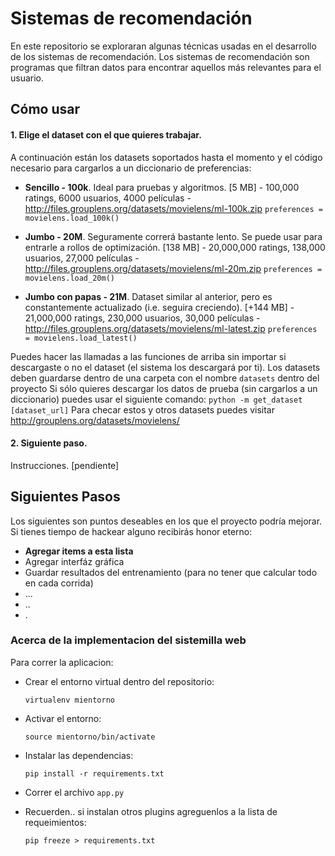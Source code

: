 Sistemas de recomendación
==========

En este repositorio se exploraran algunas técnicas usadas en el desarrollo de los sistemas de recomendación.
Los sistemas de recomendación son programas que filtran datos para encontrar aquellos más relevantes para el usuario.

## Cómo usar
#### 1. Elige el dataset con el que quieres trabajar.

A continuación están los datasets soportados hasta el momento y el código necesario para cargarlos a un diccionario de preferencias:

- **Sencillo - 100k**. Ideal para pruebas y algoritmos.
    [5 MB] - 100,000 ratings, 6000 usuarios, 4000 películas - http://files.grouplens.org/datasets/movielens/ml-100k.zip
    `preferences = movielens.load_100k()`

- **Jumbo - 20M**. Seguramente correrá bastante lento. Se puede usar para entrarle a rollos de optimización.
    [138 MB] - 20,000,000 ratings, 138,000 usuarios, 27,000 películas - http://files.grouplens.org/datasets/movielens/ml-20m.zip
    `preferences = movielens.load_20m()`

- **Jumbo con papas - 21M**. Dataset similar al anterior, pero es constantemente actualizado (i.e. seguira creciendo).
    [+144 MB] - 21,000,000 ratings, 230,000 usuarios, 30,000 películas - http://files.grouplens.org/datasets/movielens/ml-latest.zip
    `preferences = movielens.load_latest()`

Puedes hacer las llamadas a las funciones de arriba sin importar si descargaste o no el dataset (el sistema los descargará por ti).
Los datasets deben guardarse dentro de una carpeta con el nombre `datasets` dentro del proyecto
Si sólo quieres descargar los datos de prueba (sin cargarlos a un diccionario) puedes usar el siguiente comando:   `python -m get_dataset [dataset_url]`
Para checar estos y otros datasets puedes visitar http://grouplens.org/datasets/movielens/

#### 2. Siguiente paso.

Instrucciones. [pendiente]

## Siguientes Pasos
Los siguientes son puntos deseables en los que el proyecto podría mejorar. Si tienes tiempo de hackear alguno recibirás honor eterno:

- **Agregar items a esta lista**
- Agregar interfáz gráfica
- Guardar resultados del entrenamiento (para no tener que calcular todo en cada corrida)
- ...
- ..
- .

### Acerca de la implementacion del sistemilla web
Para correr la aplicacion:
- Crear el entorno virtual dentro del repositorio:

    `virtualenv mientorno`
- Activar el entorno:

    `source mientorno/bin/activate`
- Instalar las dependencias:

    `pip install -r requirements.txt`
- Correr el archivo `app.py`
- Recuerden.. si instalan otros plugins agreguenlos a la lista de
requeimientos:

    `pip freeze > requirements.txt`
